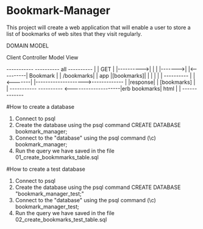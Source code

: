 # Bookmark-Manager

This project will create a web application that will enable a user to store a list of bookmarks of web sites that they visit regularly.

DOMAIN MODEL


Client         Controller                   Model         View

 -----------          ----------     all     ----------
|           |   GET  |          |---------->|          |
|           |------->|          |<----------| Bookmark |
| /bookmarks|        |    app   |[bookmarks]|          |
|           |        |          |            ----------
|           |<-------|          |-------------------->-------------
|           |response|          |     [bookmarks]    |             |
 -----------           ---------- <--------------------|erb bookmarks|
                                         html        |             |
                                                      -------------



#How to create a database
1. Connect to psql
2. Create the database using the psql command CREATE DATABASE bookmark_manager;
3. Connect to the "database" using the psql command (\c) bookmark_manager;
4. Run the query we have saved in the file 01_create_bookmmarks_table.sql

#How to create a test database
1. Connect to psql
2. Create the database using the psql command CREATE DATABASE "bookmark_manager_test;"
3. Connect to the "database" using the psql command (\c) bookmark_manager_test;
4. Run the query we have saved in the file 02_create_bookmarks_test_table.sql
